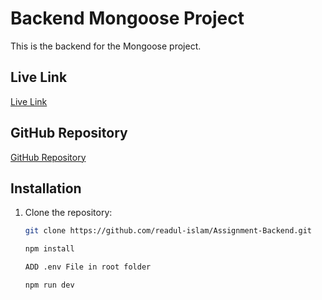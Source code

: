 # Backend Mongoose Project

This is the backend for the Mongoose project.

## Live Link

[Live Link](https://backend-mongoose.onrender.com)

## GitHub Repository

[GitHub Repository](https://github.com/readul-islam/Assignment-Backend)

## Installation

1. Clone the repository:

   ```bash
   git clone https://github.com/readul-islam/Assignment-Backend.git
   ```

   ```bash
   npm install
   ```

   ```bash
   ADD .env File in root folder
   ```

   ```bash
   npm run dev
   ```
